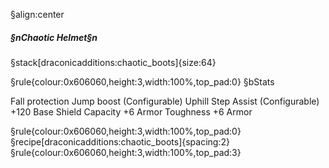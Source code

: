 §align:center
##### §nChaotic Helmet§n

§stack[draconicadditions:chaotic_boots]{size:64}

§rule{colour:0x606060,height:3,width:100%,top_pad:0}
§bStats

Fall protection
Jump boost (Configurable)
Uphill Step Assist (Configurable)
+120 Base Shield Capacity
+6 Armor Toughness
+6 Armor

§rule{colour:0x606060,height:3,width:100%,top_pad:0}
§recipe[draconicadditions:chaotic_boots]{spacing:2}
§rule{colour:0x606060,height:3,width:100%,top_pad:3}